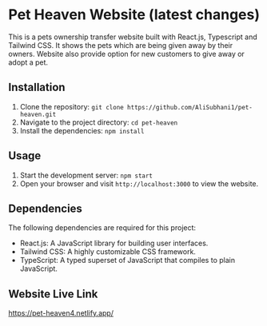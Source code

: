# Pet Heaven Website (latest changes)

This is a pets ownership transfer website built with React.js, Typescript and Tailwind CSS. It shows the pets which are being given away by their owners. Website also provide option for new customers to give away or adopt a pet.

## Installation

1. Clone the repository: `git clone https://github.com/AliSubhani1/pet-heaven.git`
2. Navigate to the project directory: `cd pet-heaven`
3. Install the dependencies: `npm install`

## Usage

1. Start the development server: `npm start`
2. Open your browser and visit `http://localhost:3000` to view the website.

## Dependencies

The following dependencies are required for this project:

- React.js: A JavaScript library for building user interfaces.
- Tailwind CSS: A highly customizable CSS framework.
- TypeScript: A typed superset of JavaScript that compiles to plain JavaScript.

## Website Live Link

https://pet-heaven4.netlify.app/
